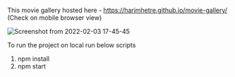 This movie gallery hosted here - https://harimhetre.github.io/movie-gallery/ (Check on mobile browser view)

 ![Screenshot from 2022-02-03 17-45-45](https://user-images.githubusercontent.com/42270148/152341077-38dd42e9-200f-443d-9a61-d5b78f1e2511.png)

To run the project on local run below scripts 
1. npm install
2. npm start
